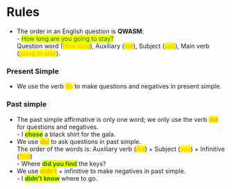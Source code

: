 # Rules

* The order in an English question is **QWASM**: \
  \- <mark style="color:green;">How long are you going to stay?</mark>\
  Question word (<mark style="color:orange;">How long</mark>), Auxiliary (<mark style="color:orange;">are</mark>), Subject (<mark style="color:orange;">you</mark>), Main verb (<mark style="color:orange;">going to stay</mark>).

### Present Simple

* We use the verb <mark style="color:orange;">do</mark> to make questions and negatives in present simple.

### Past simple

* The past simple affirmative is only one word; we only use the verb <mark style="color:orange;">**did**</mark> <mark style="color:orange;"></mark><mark style="color:orange;"></mark> for questions and negatives.\
  \- I <mark style="color:green;">**chose**</mark> a black shirt for the gala.
* We use <mark style="color:orange;">**did**</mark> <mark style="color:orange;"></mark><mark style="color:orange;"></mark> to ask questions in past simple.\
  The order of the words is: Auxiliary verb (<mark style="color:orange;">did</mark>) + Subject (<mark style="color:orange;">you</mark>) + Infinitive (<mark style="color:orange;">find</mark>)\
  \- Where <mark style="color:green;">**did you find**</mark> the keys?
* We use <mark style="color:orange;">**didn’t**</mark> + infinitive to make negatives in past simple.\
  \- I <mark style="color:green;">**didn't know**</mark> where to go.

